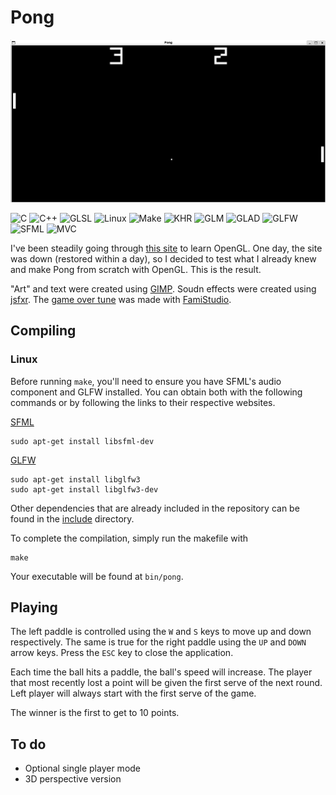# Pong

<!-- Reserve space of an image of the game -->
![First Working Game](resources/game_play.png)

![C](https://img.shields.io/badge/language-C-blue)
![C++](https://img.shields.io/badge/language-C++-blue)
![GLSL](https://img.shields.io/badge/language-GLSL-blue)
![Linux](https://img.shields.io/badge/OS-Linux-lightgrey)
![Make](https://img.shields.io/badge/build-Make-orange)
![KHR](https://img.shields.io/badge/library-KHR-green)
![GLM](https://img.shields.io/badge/library-GLM-green)
![GLAD](https://img.shields.io/badge/library-GLAD-green)
![GLFW](https://img.shields.io/badge/library-GLFW-green)
![SFML](https://img.shields.io/badge/library-SFML-green)
![MVC](https://img.shields.io/badge/architecture-MVC-red)

I've been steadily going through [this site](https://learnopengl.com/) to learn OpenGL. One day, the site was down (restored within a day), so I decided to test what I already knew and make Pong from scratch with OpenGL. This is the result.

"Art" and text were created using [GIMP](https://www.gimp.org/). Soudn effects were created using [jsfxr](https://sfxr.me/). The [game over tune](resources/audio/gameover.wav) was made with [FamiStudio](https://famistudio.org/).

## Compiling

### Linux

Before running `make`, you'll need to ensure you have SFML's audio component and GLFW installed. You can obtain both with the following commands or by following the links to their respective websites.

[SFML](https://www.sfml-dev.org/development.php)

	sudo apt-get install libsfml-dev

[GLFW](https://www.glfw.org/)

	sudo apt-get install libglfw3
	sudo apt-get install libglfw3-dev

Other dependencies that are already included in the repository can be found in the [include](include) directory.

To complete the compilation, simply run the makefile with

	make

Your executable will be found at `bin/pong`.

## Playing

The left paddle is controlled using the `W` and `S` keys to move up and down respectively. The same is true for the right paddle using the `UP` and `DOWN` arrow keys. Press the `ESC` key to close the application.

Each time the ball hits a paddle, the ball's speed will increase. The player that most recently lost a point will be given the first serve of the next round. Left player will always start with the first serve of the game.

The winner is the first to get to 10 points.

## To do

 - Optional single player mode
 - 3D perspective version
